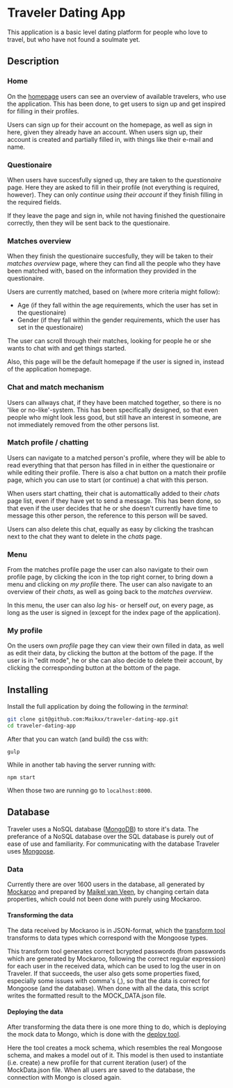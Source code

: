 # Traveler Dating App

This application is a basic level dating platform for people who love to travel, but who have not found a soulmate yet.

## Description

### Home

On the [homepage](<localhost:8000>) users can see an overview of available travelers, who use the application. This has been done, to get users to sign up and get inspired for filling in their profiles.

Users can sign up for their account on the homepage, as well as sign in here, given they already have an account.
When users sign up, their account is created and partially filled in, with things like their e-mail and name.

### Questionaire

When users have succesfully signed up, they are taken to the *questionaire* page. Here they are asked to fill in their profile (not everything is required, however). They can only *continue using their account* if they finish filling in the required fields.

<!-- Build this -->
If they leave the page and sign in, while not having finished the questionaire correctly, then they will be sent back to the questionaire.

### Matches overview

When they finish the questionaire succesfully, they will be taken to their *matches overview* page, where they can find all the people who they have been matched with, based on the information they provided in the questionaire.

<!-- Take a look at this and generate more users -->
Users are currently matched, based on (where more criteria might follow):
* Age (if they fall within the age requirements, which the user has set in the questionaire)
* Gender (if they fall within the gender requirements, which the user has set in the questionaire)

The user can scroll through their matches, looking for people he or she wants to chat with and get things started.

Also, this page will be the default homepage if the user is signed in, instead of the application homepage.

### Chat and match mechanism

Users can allways chat, if they have been matched together, so there is no 'like or no-like'-system. This has been specifically designed, so that even people who might look less good, but still have an interest in someone, are not immediately removed from the other persons list.

### Match profile / chatting

Users can navigate to a matched person's profile, where they will be able to read everything that that person has filled in in either the questionaire or while editing their profile. There is also a chat button on a match their profile page, which you can use to start (or continue) a chat with this person.

When users start chatting, their chat is automattically added to their *chats* page list, even if they have yet to send a message. This has been done, so that even if the user decides that he or she doesn't currently have time to message this other person, the reference to this person will be saved.

Users can also delete this chat, equally as easy by clicking the trashcan next to the chat they want to delete in the *chats* page.

### Menu

From the matches profile page the user can also navigate to their own profile page, by clicking the icon in the top right corner, to bring down a menu and clicking on *my profile* there.
The user can also navigate to an overview of their *chats*, as well as going back to the *matches overview*.

In this menu, the user can also *log* his- or herself *out*, on every page, as long as the user is signed in (except for the index page of the application).

### My profile

On the users own *profile* page they can view their own filled in data, as well as edit their data, by clicking the button at the bottom of the page. If the user is in "edit mode", he or she can also decide to delete their account, by clicking the corresponding button at the bottom of the page.

## Installing

Install the full application by doing the following in the *terminal*:

```bash
git clone git@github.com:Maikxx/traveler-dating-app.git
cd traveler-dating-app
```

After that you can watch (and build) the css with:

```shell
gulp
```

While in another tab having the server running with:

```shell
npm start
```

When those two are running go to `localhost:8000`.

## Database

Traveler uses a NoSQL database ([MongoDB](https://www.mongodb.com)) to store it's data. The preferance of a NoSQL database over the SQL database is purely out of ease of use and familiarity. For communicating with the database Traveler uses [Mongoose](http://mongoosejs.com).

### Data

Currently there are over 1600 users in the database, all generated by [Mockaroo](https://mockaroo.com) and prepared by [Maikel van Veen](https://github.com/Maikxx), by changing certain data properties, which could not been done with purely using Mockaroo.

#### Transforming the data

The data received by Mockaroo is in JSON-format, which the [transform tool](https://github.com/Maikxx/traveler-dating-app/blob/master/mockData/transformMockData.js) transforms to data types which correspond with the Mongoose types.

This transform tool generates correct bcrypted passwords (from passwords which are generated by Mockaroo, following the correct regular expression) for each user in the received data, which can be used to log the user in on Traveler.
If that succeeds, the user also gets some properties fixed, especially some issues with comma's (,), so that the data is correct for Mongoose (and the database).
When done with all the data, this script writes the formatted result to the MOCK_DATA.json file.

#### Deploying the data

After transforming the data there is one more thing to do, which is deploying the mock data to Mongo, which is done with the [deploy tool](https://github.com/Maikxx/traveler-dating-app/blob/master/mockData/deployMockData.js).

Here the tool creates a mock schema, which resembles the real Mongoose schema, and makes a model out of it.
This model is then used to instantiate (i.e. create) a new profile for that current iteration (user) of the MockData.json file.
When all users are saved to the database, the connection with Mongo is closed again.

<!-- Add this -->
<!-- ## Licence -->